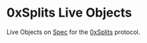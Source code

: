 # 0xSplits Live Objects

Live Objects on [Spec](https://spec.dev) for the [0xSplits](https://0xsplits.xyz) protocol.